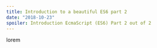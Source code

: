 ```yaml
---
title: Introduction to a beautiful ES6 part 2
date: "2018-10-23"
spoiler: Introduction EcmaScript (ES6) Part 2 out of 2
---
```


lorem

